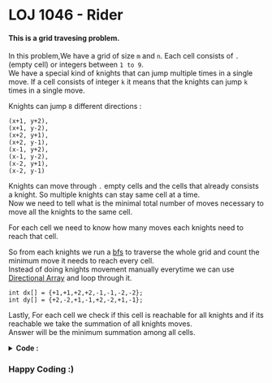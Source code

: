 # LOJ 1046 - Rider

#### This is a grid travesing problem.
In this problem,We have a grid of size `m` and `n`. Each cell consists of `.` (empty cell) or integers between `1 to 9`.<br>
We have a special kind of knights that can jump multiple times in a single move. If a cell consists of integer `k` it means that the knights can jump
`k` times in a single move.

Knights can jump `8` different directions :
```
(x+1, y+2), 
(x+1, y-2), 
(x+2, y+1), 
(x+2, y-1), 
(x-1, y+2), 
(x-1, y-2), 
(x-2, y+1), 
(x-2, y-1)
```
Knights can move through `.` empty cells and the cells that already consists a knight. So multiple knights can stay same cell at a time.<br>
Now we need to tell what is the minimal total number of moves necessary to move all the knights to the same cell.

For each cell we need to know how many moves each knights need to reach that cell.<br>

So from each knights we run a [bfs](shafaetsplanet.com/?p=604) to traverse the whole grid and count the minimum move it needs to reach every cell.<br>
Instead of doing knights movement manually everytime we can use [Directional Array](https://www.shafaetsplanet.com/?p=1448) and loop through it.<br>
```
int dx[] = {+1,+1,+2,+2,-1,-1,-2,-2};
int dy[] = {+2,-2,+1,-1,+2,-2,+1,-1};
```
Lastly, For each cell we check if this cell is reachable for all knights and if its reachable we take the summation of all knights moves.<br>
Answer will be the minimum summation among all cells.

<details>
  <summary> <b>Code : </summary>
  <br>
  
  ### C++
  -----
  ```cpp
  #include<bits/stdc++.h>
  #define ll long long
  #define ff first
  #define ss second
  using namespace std;

  int dx[] = {+1,+1,+2,+2,-1,-1,-2,-2};
  int dy[] = {+2,-2,+1,-1,+2,-2,+1,-1};

  char str[15][15];
  int m,n;
  int dis[105][15][15],step[105];

  bool valid(int x,int y)
  {
      if(x >= 0 && x < m && y >= 0 && y < n) return true;
      else return false;
  }

  int main()
  {
      int t,tc=1;
      scanf("%d",&t);
      while(t--){
          scanf("%d %d",&m,&n);
          for(int i = 0;i < m;i++) scanf("%s",str[i]);
          vector<pair<int,int> >knights;
          int cnt = 0;
          for(int i = 0;i < m;i++){
              for(int j = 0;j < n;j++){
                  if(str[i][j] >= '1' && str[i][j] <= '9'){
                      step[cnt++] = str[i][j] - '0';
                      knights.push_back({i,j});
                  }
              }
          }
          for(int i = 0;i < knights.size();i++){
              for(int j = 0;j < m;j++){
                  for(int k = 0;k < n;k++){
                      dis[i][j][k] = 1e9;
                  }
              }
              queue<pair<int,pair<int,pair<int,int> > > >q;
              q.push({1,{step[i]-1,{knights[i].ff,knights[i].ss}}});
              dis[i][knights[i].ff][knights[i].ss] = 0;
              while(!q.empty()){
                  pair<int,pair<int,pair<int,int> > > pr = q.front();
                  q.pop();
                  int d = pr.ff;
                  int s = pr.ss.ff;
                  int x = pr.ss.ss.ff;
                  int y = pr.ss.ss.ss;
                  for(int j = 0;j < 8;j++){
                      int xx = x + dx[j];
                      int yy = y + dy[j];
                      if(valid(xx,yy)){
                          if(d < dis[i][xx][yy]){
                              dis[i][xx][yy] = d;
                              if(s == 0) {
                                  q.push({d+1,{step[i]-1,{xx,yy}}});
                              }
                              else q.push({d,{s-1,{xx,yy}}});
                          }
                      }
                  }
              }
          }
          ll ans = 1e9;
          for(int i = 0;i < m;i++){
              for(int j = 0;j < n;j++){
                  ll mx = 0;
                  for(int k = 0;k < knights.size();k++){
                      mx += dis[k][i][j];
                  }
                  ans = min(ans,mx);
              }
          }
          if(ans == 1e9) ans = -1;
          printf("Case %d: %lld\n",tc++,ans);
      }
      return 0;
  }
  ```
</details>

### Happy Coding :)
